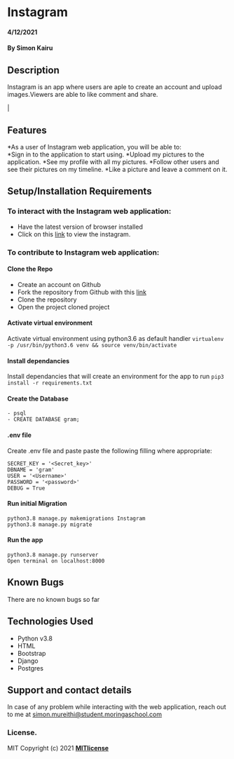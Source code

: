 # Instagram

#### 4/12/2021  

#### By **Simon Kairu**  

## Description  
 Instagram is an app where users are aple to create an account and upload images.Viewers are able to like comment and share. 

  |

## Features   
*As a user of Instagram web application, you will be able to:  
*Sign in to the application to start using.
*Upload my pictures to the application.
*See my profile with all my pictures.
*Follow other users and see their pictures on my timeline.
*Like a picture and leave a comment on it.

  ## Setup/Installation Requirements  
 ### To interact with the Instagram web application:   
* Have the latest version of browser installed  
* Click on this <a href = "https://gram254.herokuapp.com/">link</a> to view the instagram. 
 
 ### To contribute to Instagram web application:  
 #### Clone the Repo  
 * Create an account on Github
* Fork the repository from Github with this <a href = "https://github.com/simonkairu/Instagram.git" >link </a>
* Clone the repository
* Open the project cloned project

####  Activate virtual environment
Activate virtual environment using python3.6 as default handler
    `virtualenv -p /usr/bin/python3.6 venv && source venv/bin/activate`

####  Install dependancies
Install dependancies that will create an environment for the app to run `pip3 install -r requirements.txt`   

####  Create the Database
    - psql
    - CREATE DATABASE gram;

####  .env file
Create .env file and paste paste the following filling where appropriate:

    SECRET_KEY = '<Secret_key>'
    DBNAME = 'gram'
    USER = '<Username>'
    PASSWORD = '<password>'
    DEBUG = True  

#### Run initial Migration
    python3.8 manage.py makemigrations Instagram
    python3.8 manage.py migrate     

#### Run the app
    python3.8 manage.py runserver
    Open terminal on localhost:8000    

## Known Bugs
There are no known bugs so far  

## Technologies Used  
* Python v3.8  
* HTML
* Bootstrap
* Django  
* Postgres  

## Support and contact details
In case of any problem while interacting with the web application, reach out to me at simon.mureithi@student.moringaschool.com

### License.
MIT Copyright (c) 2021 **[MITlicense](LICENSE)**